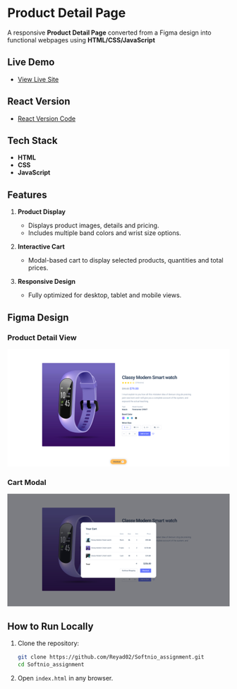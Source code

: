 # Product Detail Page

A responsive **Product Detail Page** converted from a Figma design into functional webpages using **HTML/CSS/JavaScript**

## Live Demo

- [View Live Site](https://lucky-llama-5c408b.netlify.app/)
  
## React Version

- [React Version Code](https://github.com/Reyad02/Softnio_assignment_react)

## Tech Stack

- **HTML**
- **CSS**
- **JavaScript**

## Features

1. **Product Display**
   - Displays product images, details and pricing.
   - Includes multiple band colors and wrist size options.

2. **Interactive Cart**
   - Modal-based cart to display selected products, quantities and total prices.

3. **Responsive Design**
   - Fully optimized for desktop, tablet and mobile views.
  
## Figma Design

### Product Detail View
![Product Detail](assets/Product%20-%20detail.png)

### Cart Modal
![Cart Modal](assets/Cart%20-%20modal.png)

## How to Run Locally

1. Clone the repository:
   ```bash
   git clone https://github.com/Reyad02/Softnio_assignment.git
   cd Softnio_assignment
   ```
2. Open `index.html`  in any browser.

